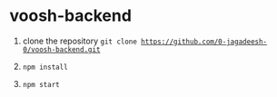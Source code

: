# voosh-backend

1. clone the repository <code>git clone https://github.com/0-jagadeesh-0/voosh-backend.git</code>

2. <code>npm install</code>

3. <code>npm start</code>
